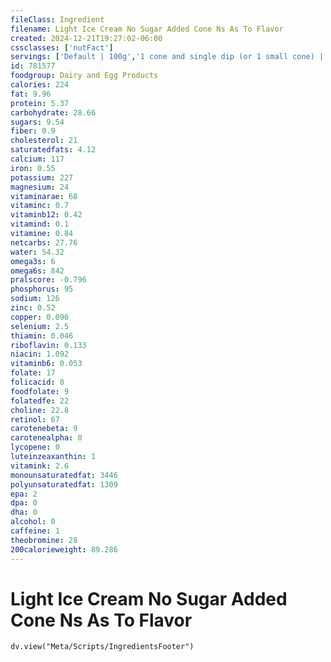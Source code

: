 ```yaml
---
fileClass: Ingredient
filename: Light Ice Cream No Sugar Added Cone Ns As To Flavor
created: 2024-12-21T19:27:02-06:00
cssclasses: ['nutFact']
servings: ['Default | 100g','1 cone and single dip (or 1 small cone) | 78','1 cone and double dip (or 1 large cone) | 143','1 blue bunny cone | 80','1 blue bunny snack size cone | 44']
id: 781577
foodgroup: Dairy and Egg Products 
calories: 224
fat: 9.96
protein: 5.37
carbohydrate: 28.66
sugars: 9.54
fiber: 0.9
cholesterol: 21
saturatedfats: 4.12
calcium: 117
iron: 0.55
potassium: 227
magnesium: 24
vitaminarae: 68
vitaminc: 0.7
vitaminb12: 0.42
vitamind: 0.1
vitamine: 0.84
netcarbs: 27.76
water: 54.32
omega3s: 6
omega6s: 842
pralscore: -0.796
phosphorus: 95
sodium: 126
zinc: 0.52
copper: 0.096
selenium: 2.5
thiamin: 0.046
riboflavin: 0.133
niacin: 1.092
vitaminb6: 0.053
folate: 17
folicacid: 8
foodfolate: 9
folatedfe: 22
choline: 22.8
retinol: 67
carotenebeta: 9
carotenealpha: 0
lycopene: 0
luteinzeaxanthin: 1
vitamink: 2.6
monounsaturatedfat: 3446
polyunsaturatedfat: 1309
epa: 2
dpa: 0
dha: 0
alcohol: 0
caffeine: 1
theobromine: 28
200calorieweight: 89.286
---
```


# Light Ice Cream No Sugar Added Cone Ns As To Flavor

```dataviewjs
dv.view("Meta/Scripts/IngredientsFooter")
```